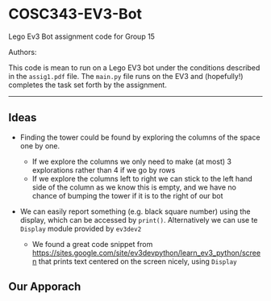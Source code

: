 # COSC343-EV3-Bot
Lego Ev3 Bot assignment code for Group 15
 
Authors: 

This code is mean to run on a Lego EV3 bot under the conditions described in the `assig1.pdf` file. The `main.py` file runs on the EV3 and (hopefully!) completes the task set forth by the assignment.

---

## Ideas
* Finding the tower could be found by exploring the columns of the space one by one.
    * If we explore the columns we only need to make (at most) 3 explorations rather than 4 if we go by rows
    * If we explore the columns left to right we can stick to the left hand side of the column as we know this is empty, and we have no chance of bumping the tower if it is to the right of our bot

* We can easily report something (e.g. black square number) using the display, which can be accessed by `print()`. Alternatively we can use te `Display` module provided by `ev3dev2`
    * We found a great code snippet from https://sites.google.com/site/ev3devpython/learn_ev3_python/screen that prints text centered on the screen nicely, using `Display`
    
## Our Apporach
